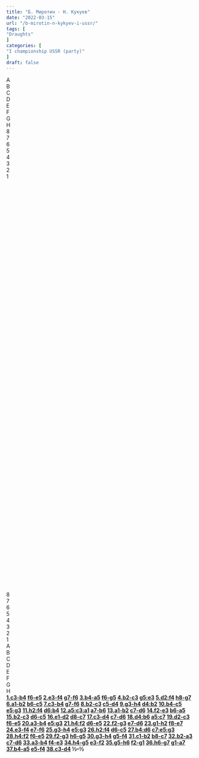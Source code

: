 ```yaml
---
title: "Б. Миротин - Н. Кукуев"
date: "2022-03-15"
url: "/b-mirotin-n-kykyev-i-ussr/"
tags: [
"Draughts"
]
categories: [
"I championship USSR (party)"
]
draft: false
---
```


<!--more-->

<link rel="stylesheet" href="https://use.fontawesome.com/releases/v5.5.0/css/all.css"
          integrity="sha384-B4dIYHKNBt8Bc12p+WXckhzcICo0wtJAoU8YZTY5qE0Id1GSseTk6S+L3BlXeVIU" crossorigin="anonymous">
<div class="flex_div">
    <div>
        <div id="main">
            <div id="header">
                <div></div>
                <div>A</div>
                <div>B</div>
                <div>C</div>
                <div>D</div>
                <div>E</div>
                <div>F</div>
                <div>G</div>
                <div>H</div>
                <div></div>
            </div>
            <div id="content">
                <div id="left">
                    <div>8</div>
                    <div>7</div>
                    <div>6</div>
                    <div>5</div>
                    <div>4</div>
                    <div>3</div>
                    <div>2</div>
                    <div>1</div>
                </div>
                <div id="board">
                    <div>&nbsp;</div>
                    <div>&nbsp;</div>
                    <div>&nbsp;</div>
                    <div>&nbsp;</div>
                    <div>&nbsp;</div>
                    <div>&nbsp;</div>
                    <div>&nbsp;</div>
                    <div>&nbsp;</div>
                    <div>&nbsp;</div>
                    <div>&nbsp;</div>
                    <div>&nbsp;</div>
                    <div>&nbsp;</div>
                    <div>&nbsp;</div>
                    <div>&nbsp;</div>
                    <div>&nbsp;</div>
                    <div>&nbsp;</div>
                    <div>&nbsp;</div>
                    <div>&nbsp;</div>
                    <div>&nbsp;</div>
                    <div>&nbsp;</div>
                    <div>&nbsp;</div>
                    <div>&nbsp;</div>
                    <div>&nbsp;</div>
                    <div>&nbsp;</div>
                    <div>&nbsp;</div>
                    <div>&nbsp;</div>
                    <div>&nbsp;</div>
                    <div>&nbsp;</div>
                    <div>&nbsp;</div>
                    <div>&nbsp;</div>
                    <div>&nbsp;</div>
                    <div>&nbsp;</div>
                    <div>&nbsp;</div>
                    <div>&nbsp;</div>
                    <div>&nbsp;</div>
                    <div>&nbsp;</div>
                    <div>&nbsp;</div>
                    <div>&nbsp;</div>
                    <div>&nbsp;</div>
                    <div>&nbsp;</div>
                    <div>&nbsp;</div>
                    <div>&nbsp;</div>
                    <div>&nbsp;</div>
                    <div>&nbsp;</div>
                    <div>&nbsp;</div>
                    <div>&nbsp;</div>
                    <div>&nbsp;</div>
                    <div>&nbsp;</div>
                    <div>&nbsp;</div>
                    <div>&nbsp;</div>
                    <div>&nbsp;</div>
                    <div>&nbsp;</div>
                    <div>&nbsp;</div>
                    <div>&nbsp;</div>
                    <div>&nbsp;</div>
                    <div>&nbsp;</div>
                    <div>&nbsp;</div>
                    <div>&nbsp;</div>
                    <div>&nbsp;</div>
                    <div>&nbsp;</div>
                    <div>&nbsp;</div>
                    <div>&nbsp;</div>
                    <div>&nbsp;</div>
                    <div>&nbsp;</div>
                </div>
                <div id="right">
                    <div>8</div>
                    <div>7</div>
                    <div>6</div>
                    <div>5</div>
                    <div>4</div>
                    <div>3</div>
                    <div>2</div>
                    <div>1</div>
                </div>
            </div>
            <div id="footer">
                <div></div>
                <div>A</div>
                <div>B</div>
                <div>C</div>
                <div>D</div>
                <div>E</div>
                <div>F</div>
                <div>G</div>
                <div>H</div>
                <div></div>
            </div>
        </div>
        <div class="buttons">
            <i class="fas fa-step-backward" onclick="toStart()"></i>
            <i class="fas fa-chevron-circle-left" onclick="prev()"></i>
            <i class="fas fa-chevron-circle-right" onclick="next()"></i>
            <i class="fas fa-step-forward" onclick="toEnd()"></i>
        </div>
    </div>
    <div id="partyText"><strong><a href="javascript:moveTo(1)">1.c3-b4</a> <a href="javascript:moveTo(2)">f6-e5</a> 
<a href="javascript:moveTo(3)">2.e3-f4</a> <a href="javascript:moveTo(4)">g7-f6</a> 
<a href="javascript:moveTo(5)">3.b4-a5</a> <a href="javascript:moveTo(6)">f6-g5</a> 
<a href="javascript:moveTo(7)">4.b2-c3</a> <a href="javascript:moveTo(8)">g5:e3</a> 
<a href="javascript:moveTo(9)">5.d2:f4</a> <a href="javascript:moveTo(10)">h8-g7</a> 
<a href="javascript:moveTo(11)">6.a1-b2</a> <a href="javascript:moveTo(12)">b6-c5</a> 
<a href="javascript:moveTo(13)">7.c3-b4</a> <a href="javascript:moveTo(14)">g7-f6</a> 
<a href="javascript:moveTo(15)">8.b2-c3</a> <a href="javascript:moveTo(16)">c5-d4</a> 
<a href="javascript:moveTo(17)">9.g3-h4</a> <a href="javascript:moveTo(18)">d4:b2</a> 
<a href="javascript:moveTo(19)">10.b4-c5</a> <a href="javascript:moveTo(20)">e5:g3</a> 
<a href="javascript:moveTo(21)">11.h2:f4</a> <a href="javascript:moveTo(22)">d6:b4</a> 
<a href="javascript:moveTo(23)">12.a5:c3:a1</a> <a href="javascript:moveTo(24)">a7-b6</a> 
<a href="javascript:moveTo(25)">13.a1-b2</a> <a href="javascript:moveTo(26)">c7-d6</a> 
<a href="javascript:moveTo(27)">14.f2-e3</a> <a href="javascript:moveTo(28)">b6-a5</a> 
<a href="javascript:moveTo(29)">15.b2-c3</a> <a href="javascript:moveTo(30)">d6-c5</a> 
<a href="javascript:moveTo(31)">16.e1-d2</a> <a href="javascript:moveTo(32)">d8-c7</a> 
<a href="javascript:moveTo(33)">17.c3-d4</a> <a href="javascript:moveTo(34)">c7-d6</a> 
<a href="javascript:moveTo(35)">18.d4:b6</a> <a href="javascript:moveTo(36)">a5:c7</a> 
<a href="javascript:moveTo(37)">19.d2-c3</a> <a href="javascript:moveTo(38)">f6-e5</a> 
<a href="javascript:moveTo(39)">20.a3-b4</a> <a href="javascript:moveTo(40)">e5:g3</a> 
<a href="javascript:moveTo(41)">21.h4:f2</a> <a href="javascript:moveTo(42)">d6-e5</a> 
<a href="javascript:moveTo(43)">22.f2-g3</a> <a href="javascript:moveTo(44)">e7-d6</a> 
<a href="javascript:moveTo(45)">23.g1-h2</a> <a href="javascript:moveTo(46)">f8-e7</a> 
<a href="javascript:moveTo(47)">24.e3-f4</a> <a href="javascript:moveTo(48)">e7-f6</a> 
<a href="javascript:moveTo(49)">25.g3-h4</a> <a href="javascript:moveTo(50)">e5:g3</a> 
<a href="javascript:moveTo(51)">26.h2:f4</a> <a href="javascript:moveTo(52)">d6-c5</a> 
<a href="javascript:moveTo(53)">27.b4:d6</a> <a href="javascript:moveTo(54)">c7:e5:g3</a> 
<a href="javascript:moveTo(55)">28.h4:f2</a> <a href="javascript:moveTo(56)">f6-e5</a> 
<a href="javascript:moveTo(57)">29.f2-g3</a> <a href="javascript:moveTo(58)">h6-g5</a> 
<a href="javascript:moveTo(59)">30.g3-h4</a> <a href="javascript:moveTo(60)">g5-f4</a> 
<a href="javascript:moveTo(61)">31.c1-b2</a> <a href="javascript:moveTo(62)">b8-c7</a> 
<a href="javascript:moveTo(63)">32.b2-a3</a> <a href="javascript:moveTo(64)">c7-d6</a> 
<a href="javascript:moveTo(65)">33.a3-b4</a> <a href="javascript:moveTo(66)">f4-e3</a> 
<a href="javascript:moveTo(67)">34.h4-g5</a> <a href="javascript:moveTo(68)">e3-f2</a> 
<a href="javascript:moveTo(69)">35.g5-h6</a> <a href="javascript:moveTo(70)">f2-g1</a> 
<a href="javascript:moveTo(71)">36.h6-g7</a> <a href="javascript:moveTo(72)">g1-a7</a> 
<a href="javascript:moveTo(73)">37.b4-a5</a> <a href="javascript:moveTo(74)">e5-f4</a> 
<a href="javascript:moveTo(75)">38.c3-d4</a> &frac12;&ndash;&frac12;</strong>
    </div>
</div>
<script type="text/javascript" src="/js/party.js"></script>
